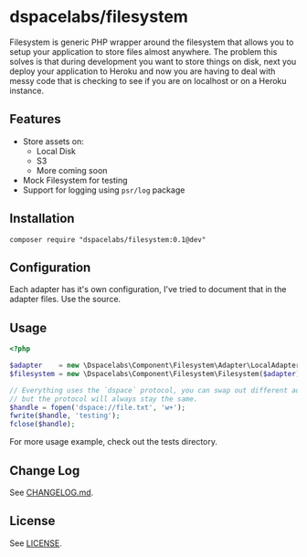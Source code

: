 dspacelabs/filesystem
=====================

Filesystem is generic PHP wrapper around the filesystem that allows you to setup
your application to store files almost anywhere. The problem this solves is that
during development you want to store things on disk, next you deploy your
application to Heroku and now you are having to deal with messy code that is
checking to see if you are on localhost or on a Heroku instance.

## Features

- Store assets on:
  - Local Disk
  - S3
  - More coming soon
- Mock Filesystem for testing
- Support for logging using `psr/log` package

## Installation

```shell
composer require "dspacelabs/filesystem:0.1@dev"
```

## Configuration

Each adapter has it's own configuration, I've tried to document that in the
adapter files. Use the source.

## Usage

```php
<?php

$adapter    = new \Dspacelabs\Component\Filesystem\Adapter\LocalAdapter();
$filesystem = new \Dspacelabs\Component\Filesystem\Filesystem($adapter);

// Everything uses the `dspace` protocol, you can swap out different adapters
// but the protocol will always stay the same.
$handle = fopen('dspace://file.txt', 'w+');
fwrite($handle, 'testing');
fclose($handle);
```

For more usage example, check out the tests directory.

## Change Log

See [CHANGELOG.md].

## License

See [LICENSE].

[CHANGELOG.md]: CHANGELOG.md
[LICENSE]: LICENSE
